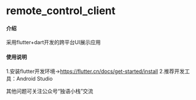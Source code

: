 # remote_control_client

#### 介绍
采用flutter+dart开发的跨平台UI展示应用

#### 使用说明
1.安装flutter开发环境->https://flutter.cn/docs/get-started/install
2.推荐开发工具：Android Studio

其他问题可关注公众号“独语小栈”交流
